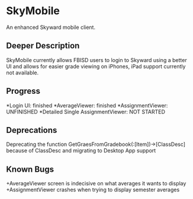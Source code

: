 # SkyMobile
An enhanced Skyward mobile client. 

## Deeper Description
SkyMobile currently allows FBISD users to login to Skyward using a better UI and allows for easier grade viewing on iPhones, iPad support currently not available.  

## Progress
*Login UI: finished
*AverageViewer: finished
*AssignmentViewer: UNFINISHED
*Detailed Single AssignmentViewer: NOT STARTED

## Deprecations
Deprecating the function GetGraesFromGradebook(:[Item])->[ClassDesc] because of ClassDesc and migrating to Desktop App support

## Known Bugs
+AverageViewer screen is indecisive on what averages it wants to display
+AssignmentViewer crashes when trying to display semester averages
